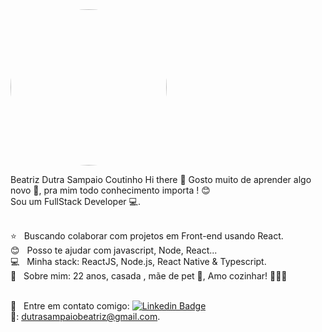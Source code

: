 <img width="250px" style="border-radius: 50%;" src="https://avatars.githubusercontent.com/u/108286202?v=4">

Beatriz Dutra Sampaio Coutinho
Hi there 👋
Gosto muito de aprender algo novo 🌱, pra mim todo conhecimento importa ! 😊<br/>
Sou um FullStack Developer 💻.

<br/> ⭐️ &nbsp; Buscando colaborar com projetos em Front-end usando React.
<br/> 😊 &nbsp; Posso te ajudar com javascript, Node, React...
<br/> 💻 &nbsp; Minha stack: ReactJS, Node.js, React Native & Typescript.
<br/> 💬  &nbsp; Sobre mim: 22 anos, casada , mãe de pet 🐾, Amo cozinhar! 👩🏻‍🍳

<br/> 📧 &nbsp; Entre em contato comigo: [![Linkedin Badge](https://img.shields.io/badge/-BeatrizCoutinho-blue?style=flat-square&logo=Linkedin&logoColor=white&link=https://www.linkedin.com/in/beatriz-dutra-sampaio/)](https://www.linkedin.com/in/beatriz-dutra-sampaio-0b987a18b/) 
<br/>📧: dutrasampaiobeatriz@gmail.com.
